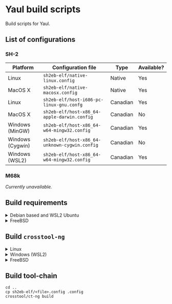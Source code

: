 Yaul build scripts
===

Build scripts for Yaul.

## List of configurations

### SH-2

| Platform         | Configuration file                            | Type     | Available? |
|------------------|-----------------------------------------------|----------|------------|
| Linux            | `sh2eb-elf/native-linux.config`               | Native   | Yes        |
| MacOS X          | `sh2eb-elf/native-macosx.config`              | Native   | Yes        |
| Linux            | `sh2eb-elf/host-i686-pc-linux-gnu.confg`      | Canadian | Yes        |
| MacOS X          | `sh2eb-elf/host-x86_64-apple-darwin.config`   | Canadian | No         |
| Windows (MinGW)  | `sh2eb-elf/host-x86_64-w64-mingw32.config`    | Canadian | Yes        |
| Windows (Cygwin) | `sh2eb-elf/host-x86_64-unknown-cygwin.config` | Canadian | No         |
| Windows (WSL2)   | `sh2eb-elf/host-x86_64-w64-mingw32.config`    | Canadian | Yes        |

### M68k

_Currently unavailable._

## Build requirements

<details>
  <summary>Debian based and WSL2 Ubuntu</summary>

```
apt install \
  texinfo \
  help2man \
  curl \
  lzip \
  meson \
  ninja-build \
  mawk/gawk \
  libtool-bin \
  ncurses-dev \
  flex \
  bison
```

</details>

<details>
  <summary>FreeBSD</summary>

```
pkg install \
  autotools \
  gsed \
  texinfo \
  help2man \
  gawk \
  lzma \
  wget \
  bison \
  coreutils \
  gmake \
  unix2dos
```

</details>

## Build `crosstool-ng`

<details>
  <summary>Linux</summary>

```
git submodule init
git submodule update

cd crosstool-ng
./bootstrap
./configure --enable-local
make
```

</details>

<details>
  <summary>Windows (WSL2)</summary>

```
git submodule init
git submodule update

cd crosstool-ng
./bootstrap
./configure --enable-local
make
sudo bash -c "echo 0 > /proc/sys/fs/binfmt_misc/status"
```

</details>

<details>
  <summary>FreeBSD</summary>

```
git submodule init
git submodule update

cd crosstool-ng
./bootstrap

MAKE=/usr/local/bin/gmake \
INSTALL=/usr/local/bin/ginstall \
SED=/usr/local/bin/gsed \
PATCH=/usr/local/bin/gpatch \
./configure --enable-local

gmake
```

</details>

## Build tool-chain

```
cd ..
cp sh2eb-elf/<file>.config .config
crosstool/ct-ng build
```
